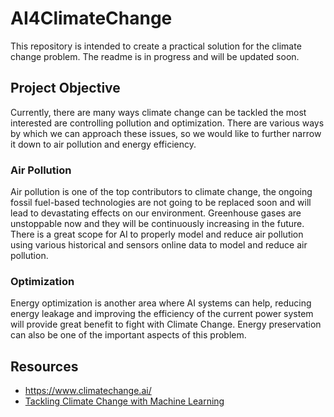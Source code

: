 # AI4ClimateChange
This repository is intended to create a practical solution for the climate change problem. The readme is in progress and will be updated soon. 

## Project Objective 
Currently, there are many ways climate change can be tackled the most interested are controlling pollution and optimization. There are various ways by which we can approach these issues, so we would like to further narrow it down to air pollution and energy efficiency.

### Air Pollution 
Air pollution is one of the top contributors to climate change, the ongoing fossil fuel-based technologies are not going to be replaced soon and will lead to devastating effects on our environment. Greenhouse gases are unstoppable now and they will be continuously increasing in the future. There is a great scope for AI to properly model and reduce air pollution using various historical and sensors online data to model and reduce air pollution. 

### Optimization 
Energy optimization is another area where AI systems can help, reducing energy leakage and improving the efficiency of the current power system will provide great benefit to fight with Climate Change. Energy preservation can also be one of the important aspects of this problem.

## Resources
- https://www.climatechange.ai/
- [Tackling Climate Change with Machine Learning](https://arxiv.org/abs/1906.05433) 
